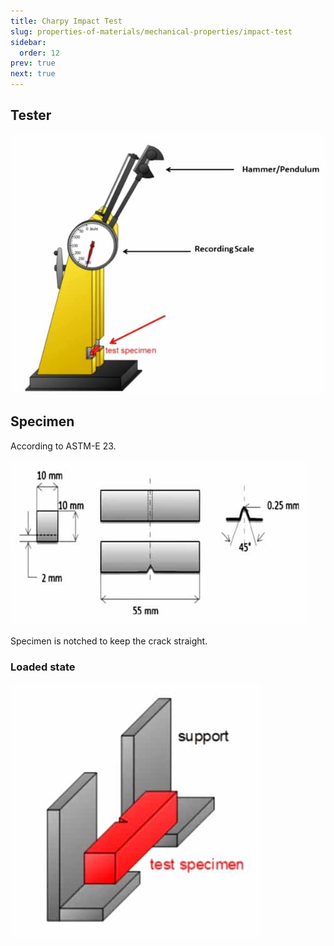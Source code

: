 ```yaml
---
title: Charpy Impact Test
slug: properties-of-materials/mechanical-properties/impact-test
sidebar:
  order: 12
prev: true
next: true
---
```


## Tester

![Charpy Impact Tester](./images/charpy-impact-tester.jpg)

## Specimen

According to ASTM-E 23.

![Charpy Impact Test Specimen](./images/charpy-impact-test-specimen.jpg)

Specimen is notched to keep the crack straight.

### Loaded state

![Charpy Impact Test Specimen loaded state](./images/charpy-impact-test-load.jpg)
